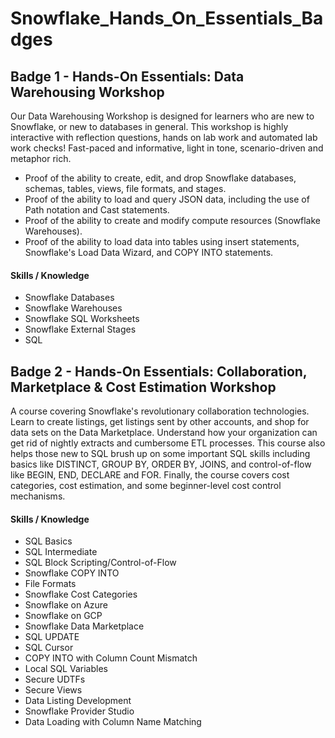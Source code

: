 # Snowflake_Hands_On_Essentials_Badges

## Badge 1 - Hands-On Essentials: Data Warehousing Workshop

Our Data Warehousing Workshop is designed for learners who are new to Snowflake, or new to databases in general. This workshop is highly interactive with reflection questions, hands on lab work and automated lab work checks! Fast-paced and informative, light in tone, scenario-driven and metaphor rich.

- Proof of the ability to create, edit, and drop Snowflake databases, schemas, tables, views, file formats, and stages.
- Proof of the ability to load and query JSON data, including the use of Path notation and Cast statements.
- Proof of the ability to create and modify compute resources (Snowflake Warehouses).
- Proof of the ability to load data into tables using insert statements, Snowflake's Load Data Wizard, and COPY INTO statements.

#### Skills / Knowledge
- Snowflake Databases
- Snowflake Warehouses
- Snowflake SQL Worksheets
- Snowflake External Stages
- SQL

## Badge 2 - Hands-On Essentials: Collaboration, Marketplace & Cost Estimation Workshop

A course covering Snowflake's revolutionary collaboration technologies. Learn to create listings, get listings sent by other accounts, and shop for data sets on the Data Marketplace. Understand how your organization can get rid of nightly extracts and cumbersome ETL processes. This course also helps those new to SQL brush up on some important SQL skills including basics like DISTINCT, GROUP BY, ORDER BY, JOINS, and control-of-flow like BEGIN, END, DECLARE and FOR. Finally, the course covers cost categories, cost estimation, and some beginner-level cost control mechanisms.

#### Skills / Knowledge
- SQL Basics
- SQL Intermediate
- SQL Block Scripting/Control-of-Flow
- Snowflake COPY INTO
- File Formats
- Snowflake Cost Categories
- Snowflake on Azure
- Snowflake on GCP
- Snowflake Data Marketplace
- SQL UPDATE
- SQL Cursor
- COPY INTO with Column Count Mismatch
- Local SQL Variables
- Secure UDTFs
- Secure Views
- Data Listing Development
- Snowflake Provider Studio
- Data Loading with Column Name Matching


